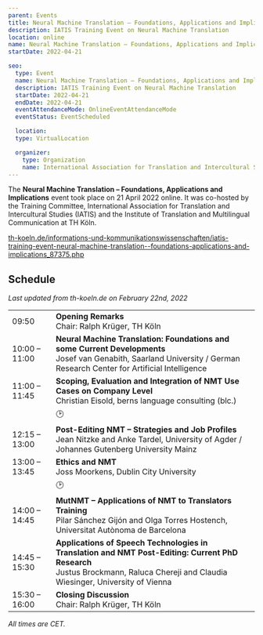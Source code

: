 ```yaml
---
parent: Events
title: Neural Machine Translation – Foundations, Applications and Implications
description: IATIS Training Event on Neural Machine Translation
location: online
name: Neural Machine Translation – Foundations, Applications and Implications
startDate: 2022-04-21

seo:
  type: Event
  name: Neural Machine Translation – Foundations, Applications and Implications
  description: IATIS Training Event on Neural Machine Translation
  startDate: 2022-04-21
  endDate: 2022-04-21
  eventAttendanceMode: OnlineEventAttendanceMode
  eventStatus: EventScheduled

  location:
  type: VirtualLocation

  organizer:
    type: Organization
    name: International Association for Translation and Intercultural Studies, Institute of Translation and Multilingual Communication
---
```



The **Neural Machine Translation – Foundations, Applications and Implications** event took place on 21 April 2022 online.
It was co-hosted by the Training Committee, International Association for Translation and Intercultural Studies (IATIS) and the Institute of Translation and Multilingual Communication at TH Köln.

[th-koeln.de/informations-und-kommunikationswissenschaften/iatis-training-event-neural-machine-translation--foundations-applications-and-implications_87375.php](https://www.th-koeln.de/informations-und-kommunikationswissenschaften/iatis-training-event-neural-machine-translation--foundations-applications-and-implications_87375.php)

## Schedule
*Last updated from th-koeln.de on February 22nd, 2022*

|     |     |
| --- | --- |
| 09:50 | **Opening Remarks** <br>Chair: Ralph Krüger, TH Köln |
| 10:00 – 11:00 | **Neural Machine Translation: Foundations and some Current Developments** <br>Josef van Genabith, Saarland University / German Research Center for Artificial Intelligence |
| 11:00 – 11:45 | **Scoping, Evaluation and Integration of NMT Use Cases on Company Level** <br>Christian Eisold, berns language consulting (blc.) |
| | 🕑 |
| 12:15 – 13:00 | **Post-Editing NMT – Strategies and Job Profiles** <br>Jean Nitzke and Anke Tardel, University of Agder / Johannes Gutenberg University Mainz |
| 13:00 – 13:45 | **Ethics and NMT** <br>Joss Moorkens, Dublin City University |
| | 🕑 |
| 14:00 – 14:45 | **MutNMT – Applications of NMT to Translators Training** <br>Pilar Sánchez Gijón and Olga Torres Hostench, Universitat Autònoma de Barcelona |
| 14:45 – 15:30 | **Applications of Speech Technologies in Translation and NMT Post-Editing: Current PhD Research** <br>Justus Brockmann, Raluca Chereji and Claudia Wiesinger, University of Vienna |
| 15:30 – 16:00 | **Closing Discussion** <br>Chair: Ralph Krüger, TH Köln |

*All times are CET.*
